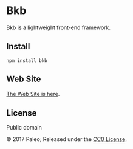 # Bkb

Bkb is a lightweight front-end framework.

## Install

    npm install bkb

## Web Site

[The Web Site is here](http://paleo.github.io/bkb/).

## License

Public domain

© 2017 Paleo; Released under the [CC0 License](http://creativecommons.org/publicdomain/zero/1.0/).